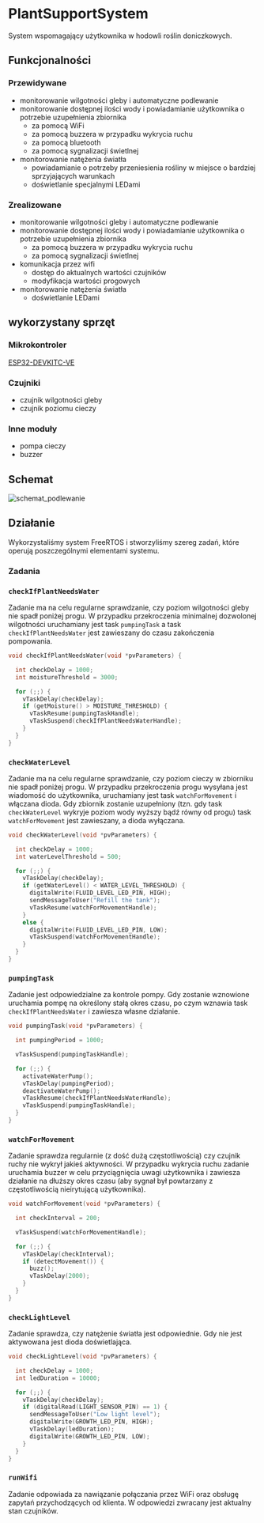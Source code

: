 # PlantSupportSystem

System wspomagający użytkownika w hodowli roślin doniczkowych.

## Funkcjonalności

### Przewidywane
* monitorowanie wilgotności gleby i automatyczne podlewanie
* monitorowanie dostępnej ilości wody i powiadamianie użytkownika o potrzebie uzupełnienia zbiornika
  * za pomocą WiFi
  * za pomocą buzzera w przypadku wykrycia ruchu
  * za pomocą bluetooth 
  * za pomocą sygnalizacji świetlnej
* monitorowanie natężenia światła
  * powiadamianie o potrzeby przeniesienia rośliny w miejsce o bardziej sprzyjających warunkach
  * doświetlanie specjalnymi LEDami 

### Zrealizowane
* monitorowanie wilgotności gleby i automatyczne podlewanie
* monitorowanie dostępnej ilości wody i powiadamianie użytkownika o potrzebie uzupełnienia zbiornika
   * za pomocą buzzera w przypadku wykrycia ruchu
   * za pomocą sygnalizacji świetlnej
* komunikacja przez wifi
   * dostęp do aktualnych wartości czujników
   * modyfikacja wartości progowych
* monitorowanie natężenia światła 
   * doświetlanie LEDami 
   
## wykorzystany sprzęt
### Mikrokontroler
[ESP32-DEVKITC-VE](https://www.tme.eu/pl/details/esp32-devkitc-ve/zestawy-uruchomieniowe-pozostale/espressif/)
### Czujniki
* czujnik wilgotności gleby
* czujnik poziomu cieczy

### Inne moduły
 * pompa cieczy
 * buzzer

## Schemat
![schemat_podlewanie](https://user-images.githubusercontent.com/79860179/173699567-28816955-25ae-4351-94a5-049d5426df4d.png)

## Działanie
Wykorzystaliśmy system FreeRTOS i stworzyliśmy szereg zadań, które operują poszczególnymi elementami systemu.

### Zadania

### `checkIfPlantNeedsWater`
Zadanie ma na celu regularne sprawdzanie, czy poziom wilgotności gleby nie spadł poniżej progu.
W przypadku przekroczenia minimalnej dozwolonej wilgotności uruchamiany jest task `pumpingTask` a  task `checkIfPlantNeedsWater` jest zawieszany do czasu zakończenia pompowania.

```C++
void checkIfPlantNeedsWater(void *pvParameters) {

  int checkDelay = 1000;
  int moistureThreshold = 3000;

  for (;;) {
    vTaskDelay(checkDelay);
    if (getMoisture() > MOISTURE_THRESHOLD) {
      vTaskResume(pumpingTaskHandle);
      vTaskSuspend(checkIfPlantNeedsWaterHandle);
    }
  }
}
```

### `checkWaterLevel`
Zadanie ma na celu regularne sprawdzanie, czy poziom cieczy w zbiorniku nie spadł poniżej progu.
W przypadku przekroczenia progu wysyłana jest wiadomość do użytkownika, uruchamiany jest task `watchForMovement` i włączana dioda.
Gdy zbiornik zostanie uzupełniony (tzn. gdy task `checkWaterLevel` wykryje poziom wody wyższy bądź równy od progu) task `watchForMovement` jest zawieszany, a dioda wyłączana.


```C++
void checkWaterLevel(void *pvParameters) {

  int checkDelay = 1000;
  int waterLevelThreshold = 500;

  for (;;) {
    vTaskDelay(checkDelay);
    if (getWaterLevel() < WATER_LEVEL_THRESHOLD) {
      digitalWrite(FLUID_LEVEL_LED_PIN, HIGH);
      sendMessageToUser("Refill the tank");
      vTaskResume(watchForMovementHandle);
    }
    else {
      digitalWrite(FLUID_LEVEL_LED_PIN, LOW);
      vTaskSuspend(watchForMovementHandle);
    }
  }
}
```

### `pumpingTask`
Zadanie jest odpowiedzialne za kontrole pompy. Gdy zostanie wznowione uruchamia pompę na określony stałą okres czasu, po czym wznawia task `checkIfPlantNeedsWater` i zawiesza własne działanie.


```C++
void pumpingTask(void *pvParameters) {

  int pumpingPeriod = 1000;

  vTaskSuspend(pumpingTaskHandle);

  for (;;) {
    activateWaterPump();
    vTaskDelay(pumpingPeriod);
    deactivateWaterPump();
    vTaskResume(checkIfPlantNeedsWaterHandle);
    vTaskSuspend(pumpingTaskHandle);
  }
}
```

### `watchForMovement`
Zadanie sprawdza regularnie (z dość dużą częstotliwością) czy czujnik ruchy nie wykrył  jakieś aktywności.
W przypadku wykrycia ruchu zadanie uruchamia buzzer w celu przyciągnięcia uwagi użytkownika i zawiesza działanie na dłuższy okres czasu (aby sygnał był powtarzany z częstotliwością nieirytującą użytkownika).


```C++
void watchForMovement(void *pvParameters) {

  int checkInterval = 200;

  vTaskSuspend(watchForMovementHandle);

  for (;;) {
    vTaskDelay(checkInterval);
    if (detectMovement()) {
      buzz();
      vTaskDelay(2000);
    }
  }
}
```

### `checkLightLevel`
Zadanie sprawdza, czy natężenie światła jest odpowiednie. Gdy nie jest aktywowana jest dioda doświetlająca.


```C++
void checkLightLevel(void *pvParameters) {

  int checkDelay = 1000;
  int ledDuration = 10000;

  for (;;) {
    vTaskDelay(checkDelay);
    if (digitalRead(LIGHT_SENSOR_PIN) == 1) {
      sendMessageToUser("Low light level");
      digitalWrite(GROWTH_LED_PIN, HIGH);
      vTaskDelay(ledDuration);
      digitalWrite(GROWTH_LED_PIN, LOW);
    }
  }
}
```


### `runWifi`
Zadanie odpowiada za nawiązanie połączania przez WiFi oraz obsługę zapytań przychodzących od klienta. W odpowiedzi zwracany jest aktualny stan czujników.



